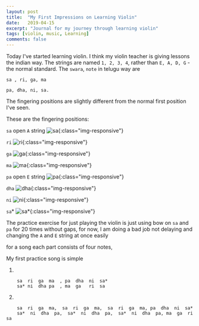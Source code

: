 ```yaml
---
layout: post
title:  "My First Impressions on Learning Violin"
date:   2019-04-15
excerpt: "Journal for my journey through learning violin"
tags: [violin, music, Learning]
comments: false
---
```


Today I've started learning violin. I think my violin teacher is giving
lessons the indian way. The strings are named `1, 2, 3, 4`, rather than
`E, A, D, G` - the normal standard. The `swara`, `note` in telugu way are

    sa , ri, ga, ma

    pa, dha, ni, sa.

The fingering positions are slightly different from the
normal first position I've seen.

These are the fingering positions:

`sa`
open `A` string
![sa](/images/_sa.jpg){:class="img-responsive"}

`ri`
![ri](/images/ri.jpg){:class="img-responsive"}

`ga`
![ga](/images/ga.jpg){:class="img-responsive"}

`ma`
![ma](/images/ma.jpg){:class="img-responsive"}

`pa`
open `E` string
![pa](/images/pa.jpg){:class="img-responsive"}


`dha`
![dha](/images/dha.jpg){:class="img-responsive"}


`ni`
![ni](/images/ni.jpg){:class="img-responsive"}

`sa`*
![sa*](/images/sa.jpg){:class="img-responsive"}


The practice exercise for just playing the violin is just
using bow on `sa` and `pa` for 20 times without gaps,
for now, I am doing a bad job not delaying and changing
the `A` and `E` string at once easily

for a song each part consists of four notes,

My first practice song is simple

1. 

```
	sa  ri  ga  ma  , pa  dha  ni  sa*
	sa* ni  dha pa  , ma  ga   ri  sa
```

2.

```
	sa  ri  ga  ma,  sa  ri  ga  ma,  sa  ri  ga  ma, pa  dha  ni  sa*
	sa*  ni  dha  pa,  sa*  ni  dha  pa,  sa*  ni  dha  pa, ma  ga  ri  sa
```

